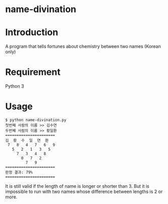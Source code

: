 name-divination
=============
# Introduction
A program that tells fortunes about chemistry between two names (Korean only)
# Requirement
Python 3
# Usage

	$ python name-divination.py
	첫번째 사람의 이름 >> 김수연 
	두번째 사람의 이름 >> 황일환
	======================
	김  황  수  일  연  환
	 7   8   4   7   6   9
	   5   2   1   3   5
	     7   3   4   8
	       0   7   2
	         7   9
	======================
	판정 결과: 79%
	======================

It is still valid if the length of name is longer or shorter than 3. But it is impossible to run with two names whose difference between lengths is 2 or more.